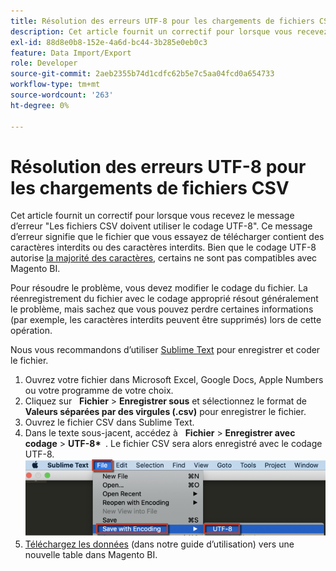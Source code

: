 ```yaml
---
title: Résolution des erreurs UTF-8 pour les chargements de fichiers CSV
description: Cet article fournit un correctif pour lorsque vous recevez le message d’erreur "Les fichiers CSV doivent utiliser le codage UTF-8". Ce message d’erreur signifie que le fichier que vous essayez de télécharger contient des caractères interdits ou des caractères interdits. Bien que le codage UTF-8 autorise [la majorité des caractères](https://www.fileformat.info/info/charset/UTF-8/list.htm), certains ne sont pas compatibles avec Magento BI.
exl-id: 88d8e0b8-152e-4a6d-bc44-3b285e0eb0c3
feature: Data Import/Export
role: Developer
source-git-commit: 2aeb2355b74d1cdfc62b5e7c5aa04fcd0a654733
workflow-type: tm+mt
source-wordcount: '263'
ht-degree: 0%

---
```


# Résolution des erreurs UTF-8 pour les chargements de fichiers CSV

Cet article fournit un correctif pour lorsque vous recevez le message d’erreur &quot;Les fichiers CSV doivent utiliser le codage UTF-8&quot;. Ce message d’erreur signifie que le fichier que vous essayez de télécharger contient des caractères interdits ou des caractères interdits. Bien que le codage UTF-8 autorise [la majorité des caractères](https://www.fileformat.info/info/charset/UTF-8/list.htm), certains ne sont pas compatibles avec Magento BI.

Pour résoudre le problème, vous devez modifier le codage du fichier. La réenregistrement du fichier avec le codage approprié résout généralement le problème, mais sachez que vous pouvez perdre certaines informations (par exemple, les caractères interdits peuvent être supprimés) lors de cette opération.

Nous vous recommandons d’utiliser [Sublime Text](https://www.sublimetext.com/2) pour enregistrer et coder le fichier.

1. Ouvrez votre fichier dans Microsoft Excel, Google Docs, Apple Numbers ou votre programme de votre choix.
1. Cliquez sur &#x200B; &#x200B; **Fichier** > **Enregistrer sous** et sélectionnez le format de  **Valeurs séparées par des virgules (.csv)** pour enregistrer le fichier.
1. Ouvrez le fichier CSV dans Sublime Text.
1. Dans le texte sous-jacent, accédez à &#x200B; &#x200B; **Fichier** > **Enregistrer avec codage** > **UTF-8\* &#x200B;** . Le fichier CSV sera alors enregistré avec le codage UTF-8.    ![csv_file_UTF-8_sublime_3.2.2_magento_BI.png](assets/csv_file_UTF-8_sublime_3.2.2_magento_BI.png)
1. [Téléchargez les données](https://experienceleague.adobe.com/en/docs/commerce-business-intelligence/mbi/analyze/connecting/using-file-uploader) (dans notre guide d’utilisation) vers une nouvelle table dans Magento BI.
